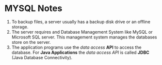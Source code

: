 # MYSQL Notes
1. To backup files, a server usually has a backup disk drive or an offline storage.
2. The server requires and Database Management System like MySQL or Microsoft
   SQL server. This management system manages the databases store on the server.
3. The application programs use the *data access* **API** to access the database.
   For **Java Applications** the *data access API* is called **JDBC** (Java 
   Database Connectivity). 



